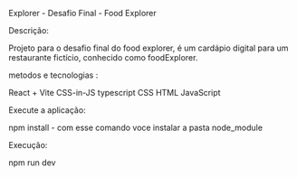 
Explorer - Desafio Final - Food Explorer



Descrição:

Projeto para o desafio final do food explorer, é um cardápio digital para um restaurante fictício, conhecido como foodExplorer.

 metodos e tecnologias :

  React + Vite
  CSS-in-JS
  typescript 
  CSS 
  HTML
 JavaScript


Execute a aplicação:

 npm install - com esse comando voce instalar a pasta node_module

 Execução:

 npm run dev

